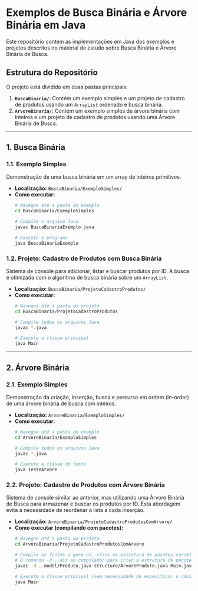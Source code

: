 # Exemplos de Busca Binária e Árvore Binária em Java

Este repositório contém as implementações em Java dos exemplos e projetos descritos no material de estudo sobre Busca Binária e Árvore Binária de Busca.

## Estrutura do Repositório

O projeto está dividido em duas pastas principais:

1.  **`BuscaBinaria/`**: Contém um exemplo simples e um projeto de cadastro de produtos usando um `ArrayList` ordenado e busca binária.
2.  **`ArvoreBinaria/`**: Contém um exemplo simples de árvore binária com inteiros e um projeto de cadastro de produtos usando uma Árvore Binária de Busca.

---

## 1. Busca Binária

### 1.1. Exemplo Simples

Demonstração de uma busca binária em um array de inteiros primitivos.

-   **Localização:** `BuscaBinaria/ExemploSimples/`
-   **Como executar:**
    ```bash
    # Navegue até a pasta do exemplo
    cd BuscaBinaria/ExemploSimples
    
    # Compile o arquivo Java
    javac BuscaBinariaExemplo.java
    
    # Execute o programa
    java BuscaBinariaExemplo
    ```

### 1.2. Projeto: Cadastro de Produtos com Busca Binária

Sistema de console para adicionar, listar e buscar produtos por ID. A busca é otimizada com o algoritmo de busca binária sobre um `ArrayList`.

-   **Localização:** `BuscaBinaria/ProjetoCadastroProdutos/`
-   **Como executar:**
    ```bash
    # Navegue até a pasta do projeto
    cd BuscaBinaria/ProjetoCadastroProdutos
    
    # Compile todos os arquivos Java
    javac *.java
    
    # Execute a classe principal
    java Main
    ```

---

## 2. Árvore Binária

### 2.1. Exemplo Simples

Demonstração da criação, inserção, busca e percurso em ordem (in-order) de uma árvore binária de busca com inteiros.

-   **Localização:** `ArvoreBinaria/ExemploSimples/`
-   **Como executar:**
    ```bash
    # Navegue até a pasta do exemplo
    cd ArvoreBinaria/ExemploSimples
    
    # Compile todos os arquivos Java
    javac *.java
    
    # Execute a classe de teste
    java TesteArvore
    ```

### 2.2. Projeto: Cadastro de Produtos com Árvore Binária

Sistema de console similar ao anterior, mas utilizando uma Árvore Binária de Busca para armazenar e buscar os produtos por ID. Esta abordagem evita a necessidade de reordenar a lista a cada inserção.

-   **Localização:** `ArvoreBinaria/ProjetoCadastroProdutosComArvore/`
-   **Como executar (compilando com pacotes):**
    ```bash
    # Navegue até a pasta do projeto
    cd ArvoreBinaria/ProjetoCadastroProdutosComArvore

    # Compile os fontes e gere os .class na estrutura de pacotes correta
    # O comando -d . diz ao compilador para criar a estrutura de pacotes no diretório atual
    javac -d . model/Produto.java structure/ArvoreProduto.java Main.java

    # Execute a classe principal (sem necessidade de especificar o caminho do pacote aqui)
    java Main
    ```
